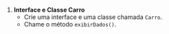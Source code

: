 1. **Interface e Classe Carro**
   - Crie uma interface e uma classe chamada `Carro`.
   - Chame o método `exibirDados()`.